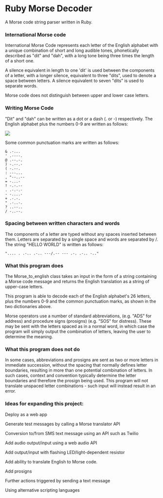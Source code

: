 # Ruby Morse Decoder

A Morse code string parser written in Ruby.

### International Morse code

International Morse Code represents each letter of the English alphabet with a unique combination of short and long audible tones, phonetically described as "dit" and "dah", with a long tone being three times the length of a short one.

A silence equivalent in length to one 'dit' is used between the components of a letter, with a longer silence, equivalent to three "dits", used to denote a space between letters. A silence equivalent to seven "dits" is used to separate words.

Morse code does not distinguish between upper and lower case letters.

### Writing Morse Code

"Dit" and "dah" can be written as a dot or a dash (. or -) respectively. The English alphabet plus the numbers 0-9 are written as follows:

<image src="https://upload.wikimedia.org/wikipedia/commons/thumb/b/b5/International_Morse_Code.svg/473px-International_Morse_Code.svg.png">

Some common punctuation marks are written as follows:
```
& .-...
' .----.
@ .--.-.
) -.--.-
( -.--.
: ---...
, "--..--
= -...-
! -.-.--
. .-.-.-
- -....-
+ .-.-.
" .-..-.
? ..--..
/ -..--.
```

### Spacing between written characters and words

The components of a letter are typed without any spaces inserted between them. Letters are separated by a single space and words are separated by /. The string "HELLO WORLD" is written as follows:

```
".... . .-.. .-.. ---/.-- --- .-. .-.. -.."
```

### What this program does

The Morse_to_english class takes an input in the form of a string containing a Morse code message and returns the English translation as a string of upper-case letters.

This program is able to decode each of the English alphabet's 26 letters, plus the numbers 0-9 and the common punctuation marks, as shown in the two dictionaries above.

Morse operators use a number of standard abbreviations, (e.g. "ADS" for address) and procedure signs (prosigns) (e.g. "SOS" for distress). These may be sent with the letters spaced as in a normal word, in which case the program will simply output the combination of letters, leaving the user to determine the meaning.

### What this program does not do

In some cases, abbreviations and prosigns are sent as  two or more letters in immediate succession, without the spacing that normally defines letter boundaries, resulting in more than one potential combination of letters. In such cases, context and convention  typically determine the letter boundaries and therefore the prosign being used. This program will not translate unspaced letter combinations - such input will instead result in an error.

### Ideas for expanding this project:

Deploy as a web app

Generate test messages by calling a Morse translator API

Conversion to/from SMS text message using an API such as Twilio

Add audio output/input using a web audio API

Add output/input with flashing LED/light-dependent resistor

Add ability to translate English to Morse code.

Add prosigns

Further actions triggered by sending a text message

Using alternative scripting languages
